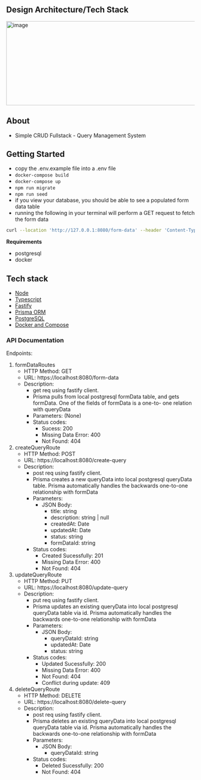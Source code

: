 ## Design Architecture/Tech Stack
<img width="902" height="225" alt="image" src="https://github.com/user-attachments/assets/a32fe63b-f943-4c1a-875e-cb2a176d54b8" />

## About 
- Simple CRUD Fullstack - Query Management System

## Getting Started
- copy the .env.example file into a .env file
- `docker-compose build`
- `docker-compose up`
- `npm run migrate`
- `npm run seed`
- if you view your database, you should be able to see a populated form data table
- running the following in your terminal will perform a GET request to fetch the form data
```bash
curl --location 'http://127.0.0.1:8080/form-data' --header 'Content-Type: application/json'
```
**Requirements**
* postgresql
* docker

## Tech stack
* [Node](https://nodejs.org/en/)
* [Typescript](www.google.com)
* [Fastify](https://www.fastify.io/)
* [Prisma ORM](https://www.prisma.io/)
* [PostgreSQL](https://www.postgresql.org/)
* [Docker and Compose](https://www.docker.com/)

### API Documentation

Endpoints:
1. formDataRoutes
    - HTTP Method: GET
    - URL: https://localhost:8080/form-data
    - Description:
        - get req using fastify client.
        - Prisma pulls from local postgresql formData table, and gets formData. One of the fields of formData is a one-to-            one relation 
          with queryData
        - Parameters: (None)
        - Status codes:
            - Sucess: 200
            - Missing Data Error: 400
            - Not Found: 404
2. createQueryRoute
    - HTTP Method: POST
    - URL: https://localhost:8080/create-query
    - Description:
        - post req using fastify client.
        - Prisma creates a new queryData into local postgresql queryData table. Prisma automatically handles the backwards            one-to-one relationship with formData
        - Parameters: 
            - JSON Body:
              - title: string
              - description: string | null
              - createdAt: Date
              - updatedAt: Date
              - status: string
              - formDataId: string
        - Status codes:
            - Created Sucessfully: 201
            - Missing Data Error: 400
            - Not Found: 404
3. updateQueryRoute
    - HTTP Method: PUT
    - URL: https://localhost:8080/update-query
    - Description:
        - put req using fastify client.
        - Prisma updates an existing queryData into local postgresql queryData table via id. Prisma automatically handles             the backwards one-to-one relationship with formData
        - Parameters: 
            - JSON Body:
                - queryDataId: string
                - updatedAt: Date
                - status: string
        - Status codes:
            - Updated Sucessfully: 200
            - Missing Data Error: 400
            - Not Found: 404
            - Conflict during update: 409
4. deleteQueryRoute
    - HTTP Method: DELETE
    - URL: https://localhost:8080/delete-query
    - Description:
        - post req using fastify client.
        - Prisma deletes an existing queryData into local postgresql queryData table via id. Prisma automatically handles             the backwards one-to-one relationship with formData
        - Parameters: 
            - JSON Body:
                - queryDataId: string
        - Status codes:
            - Deleted Sucessfully: 200
            - Not Found: 404
